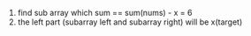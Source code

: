 1. find sub array which sum == sum(nums) - x = 6
2. the left part (subarray left and subarray right) will be x(target)